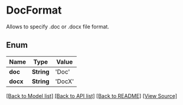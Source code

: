 # DocFormat
Allows to specify .doc or .docx file format.

## Enum
Name | Type | Value
------------ | ------------- | -------------
**doc** | **String** | 'Doc'
**docx** | **String** | 'DocX'

[[Back to Model list]](../README.md#documentation-for-models) [[Back to API list]](../README.md#documentation-for-api-endpoints) [[Back to README]](../README.md) [[View Source]](../AsposePdfCloud/Models/DocFormat.ts)

